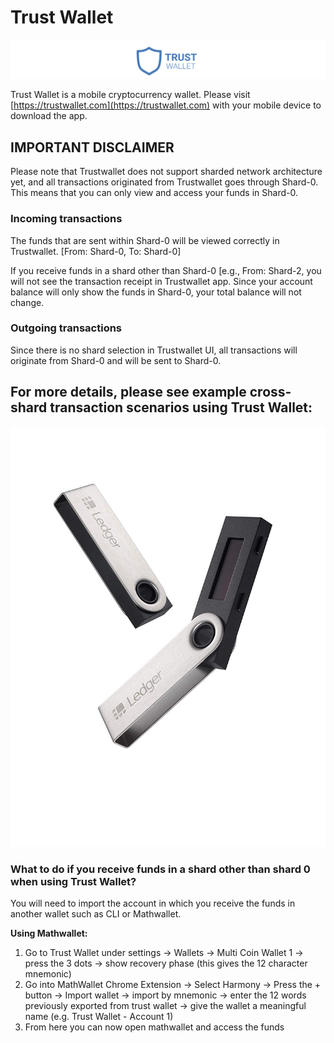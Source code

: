 # Trust Wallet

![](../.gitbook/assets/screen-shot-2020-01-15-at-8.42.26-am.png)

Trust Wallet is a mobile cryptocurrency wallet. Please visit [https://trustwallet.com](https://trustwallet.com) with your mobile device to download the app.

## IMPORTANT DISCLAIMER

Please note that Trustwallet does not support sharded network architecture yet, and all transactions originated from Trustwallet goes through Shard-0. This means that you can only view and access your funds in Shard-0. 

### Incoming transactions

The funds that are sent within Shard-0 will be viewed correctly in Trustwallet. \[From: Shard-0, To: Shard-0\]

If you receive funds in a shard other than Shard-0 \[e.g., From: Shard-2, you will not see the transaction receipt in Trustwallet app. Since your account balance will only show the funds in Shard-0, your total balance will not change. 

### Outgoing transactions

Since there is no shard selection in Trustwallet UI, all transactions will originate from Shard-0 and will be sent to Shard-0.

## **For more details, please see example cross-shard transaction scenarios using Trust Wallet:**

![](../.gitbook/assets/image%20%2834%29.png)



### What to do if you receive funds in a shard other than shard 0 when using Trust Wallet?

You will need to import the account in which you receive the funds in another wallet such as CLI or Mathwallet.

**Using Mathwallet:**

1. Go to Trust Wallet under settings -&gt; Wallets -&gt; Multi Coin Wallet 1 -&gt; press the 3 dots -&gt; show recovery phase \(this gives the 12 character mnemonic\)
2. Go into MathWallet Chrome Extension -&gt; Select Harmony -&gt; Press the + button -&gt; Import wallet -&gt; import by mnemonic -&gt; enter the 12 words previously exported from trust wallet -&gt; give the wallet a meaningful name \(e.g. Trust Wallet - Account 1\) 
3. From here you can now open mathwallet and access the funds





